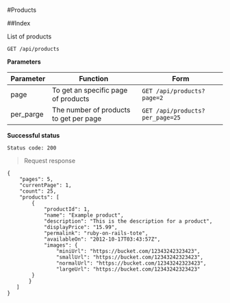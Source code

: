 #Products

##Index

List of products

`GET /api/products`

**Parameters**

Parameter | Function | Form
--------- | -------- | ----
page | To get an specific page of products | `GET /api/products?page=2`
per_parge | The number of products to get per page | `GET /api/products?per_page=25`

**Successful status**

`Status code: 200`

> Request response

```
{
	"pages": 5,
	"currentPage": 1,
	"count": 25,
	"products": [
		{
			"productId": 1,
			"name": "Example product",
			"description": "This is the description for a product",
			"displayPrice": "15.99",
			"permalink": "ruby-on-rails-tote",
			"availableOn": "2012-10-17T03:43:57Z",
			"images": {
				"miniUrl": "https://bucket.com/12343242323423",
				"smallUrl": "https://bucket.com/12343242323423",
				"normalUrl": "https://bucket.com/12343242323423",
				"largeUrl": "https://bucket.com/12343242323423"
       	}
       }
   ]
}
```

